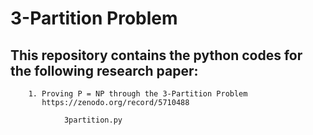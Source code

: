 # 3-Partition Problem

## This repository contains the python codes for the following research paper:

```
    1. Proving P = NP through the 3-Partition Problem
       https://zenodo.org/record/5710488
       
            3partition.py
            
```
